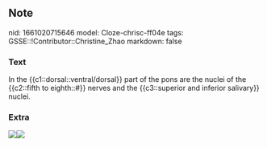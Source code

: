 ## Note
nid: 1661020715646
model: Cloze-chrisc-ff04e
tags: GSSE::!Contributor::Christine_Zhao
markdown: false

### Text
<div>
  <div>
    <div>
      <div>
        In the {{c1::dorsal::ventral/dorsal}} part of the pons are
        the nuclei of the {{c2::fifth to eighth::#}} nerves and the
        {{c3::superior and inferior salivary}} nuclei.
      </div>
    </div>
  </div>
</div>

### Extra
<img src=
"paste-27724a3392f9737d16a1cf7a1084ecdf1bd9083c.jpg"><img src= 
"paste-75f255ea5f9e4f3a38a21155c1601c907647f88c.jpg">
